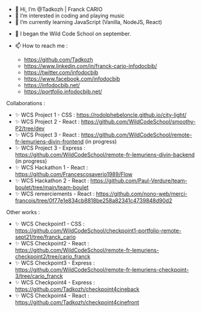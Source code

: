 - 👋 Hi, I’m @Tadkozh | Franck CARIO
- 👀 I’m interested in coding and playing music
- 🌱 I’m currently learning JavaScript (Vanilla, NodeJS, React)
<!---- 💞️ I’m looking to collaborate on ...--->
- 💞️ I began the Wild Code School on september.

- 📫 How to reach me :
  - https://github.com/Tadkozh
  - https://www.linkedin.com/in/franck-cario-infodocbib/
  - https://twitter.com/infodocbib
  - https://www.facebook.com/infodocbib
  - https://infodocbib.net/
  - https://portfolio.infodocbib.net/

Collaborations :
  - ✨ WCS Project 1 - CSS : https://rodolphebeloncle.github.io/city-light/
  - ✨ WCS Project 2 - React : https://github.com/WildCodeSchool/smoothy-P2/tree/dev
  - ✨ WCS Project 3 - React : https://github.com/WildCodeSchool/remote-fr-lemuriens-divin-frontend (in progress)
  - ✨ WCS Project 3 - Express : https://github.com/WildCodeSchool/remote-fr-lemuriens-divin-backend (in progress)
  - ✨ WCS Hackathon 1 - React : https://github.com/Francescosaverio1989/Flow
  - ✨ WCS Hackathon 2 - React : https://github.com/Paul-Verdure/team-boulet/tree/main/team-boulet
  - ✨ WCS remerciements - React : https://github.com/nono-web/merci-francois/tree/0f77e1e834cb8818be258a82341c4739848d90d2

Other works :
  - ✨ WCS Checkpoint1 - CSS : https://github.com/WildCodeSchool/checkpoint1-portfolio-remote-sept21/tree/franck_cario
  - ✨ WCS Checkpoint2 - React : https://github.com/WildCodeSchool/remote-fr-lemuriens-checkpoint2/tree/cario_franck
  - ✨ WCS Checkpoint3 - Express : https://github.com/WildCodeSchool/remote-fr-lemuriens-checkpoint-3/tree/cario_franck
  - ✨ WCS Checkpoint4 - Express : https://github.com/Tadkozh/checkpoint4cineback
  - ✨ WCS Checkpoint4 - React : https://github.com/Tadkozh/checkpoint4cinefront

<!---
Tadkozh/Tadkozh is a ✨ special ✨ repository because its `README.md` (this file) appears on your GitHub profile.
You can click the Preview link to take a look at your changes.
--->
